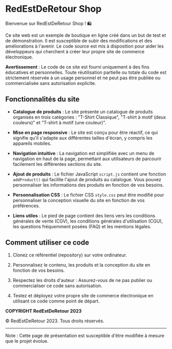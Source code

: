 # RedEstDeRetour Shop

Bienvenue sur RedEstDeRetour Shop ! 🛍️

Ce site web est un exemple de boutique en ligne créé dans un but de test et de démonstration. Il est susceptible de subir des modifications et des améliorations à l'avenir. Le code source est mis à disposition pour aider les développeurs qui cherchent à créer leur propre site de commerce électronique.

**Avertissement** : Le code de ce site est fourni uniquement à des fins éducatives et personnelles. Toute réutilisation partielle ou totale du code est strictement réservée à un usage personnel et ne peut pas être publiée ou commercialisée sans autorisation explicite.

## Fonctionnalités du site

- **Catalogue de produits** : Le site présente un catalogue de produits organisés en trois catégories : "T-Shirt Classique", "T-shirt à motif (deux couleurs)" et "T-shirt à motif (une couleur)".

- **Mise en page responsive** : Le site est conçu pour être réactif, ce qui signifie qu'il s'adapte aux différentes tailles d'écran, y compris les appareils mobiles.

- **Navigation intuitive** : La navigation est simplifiée avec un menu de navigation en haut de la page, permettant aux utilisateurs de parcourir facilement les différentes sections du site.

- **Ajout de produits** : Le fichier JavaScript `script.js` contient une fonction `addProduct()` qui facilite l'ajout de produits au catalogue. Vous pouvez personnaliser les informations des produits en fonction de vos besoins.

- **Personnalisation CSS** : Le fichier CSS `style.css` peut être modifié pour personnaliser la conception visuelle du site en fonction de vos préférences.

- **Liens utiles** : Le pied de page contient des liens vers les conditions générales de vente (CGV), les conditions générales d'utilisation (CGU), les questions fréquemment posées (FAQ) et les mentions légales.

## Comment utiliser ce code

1. Clonez ce référentiel (repository) sur votre ordinateur.

2. Personnalisez le contenu, les produits et la conception du site en fonction de vos besoins.

3. Respectez les droits d'auteur : Assurez-vous de ne pas publier ou commercialiser ce code sans autorisation.

4. Testez et déployez votre propre site de commerce électronique en utilisant ce code comme point de départ.

**COPYRIGHT RedEstDeRetour 2023**

© RedEstDeRetour 2023. Tous droits réservés.

---

Note : Cette page de présentation est susceptible d'être modifiée à mesure que le projet évolue.
